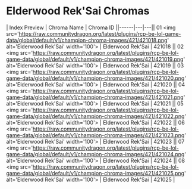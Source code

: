 # Elderwood Rek'Sai Chromas

| Index  Preview | Chroma Name | Chroma ID ||------|---|---|| 01  <img src='https://raw.communitydragon.org/latest/plugins/rcp-be-lol-game-data/global/default/v1/champion-chroma-images/421/421018.png' alt='Elderwood Rek'Sai' width='100'> | Elderwood Rek'Sai | 421018 || 02  <img src='https://raw.communitydragon.org/latest/plugins/rcp-be-lol-game-data/global/default/v1/champion-chroma-images/421/421019.png' alt='Elderwood Rek'Sai' width='100'> | Elderwood Rek'Sai | 421019 || 03  <img src='https://raw.communitydragon.org/latest/plugins/rcp-be-lol-game-data/global/default/v1/champion-chroma-images/421/421020.png' alt='Elderwood Rek'Sai' width='100'> | Elderwood Rek'Sai | 421020 || 04  <img src='https://raw.communitydragon.org/latest/plugins/rcp-be-lol-game-data/global/default/v1/champion-chroma-images/421/421021.png' alt='Elderwood Rek'Sai' width='100'> | Elderwood Rek'Sai | 421021 || 05  <img src='https://raw.communitydragon.org/latest/plugins/rcp-be-lol-game-data/global/default/v1/champion-chroma-images/421/421022.png' alt='Elderwood Rek'Sai' width='100'> | Elderwood Rek'Sai | 421022 || 06  <img src='https://raw.communitydragon.org/latest/plugins/rcp-be-lol-game-data/global/default/v1/champion-chroma-images/421/421023.png' alt='Elderwood Rek'Sai' width='100'> | Elderwood Rek'Sai | 421023 || 07  <img src='https://raw.communitydragon.org/latest/plugins/rcp-be-lol-game-data/global/default/v1/champion-chroma-images/421/421024.png' alt='Elderwood Rek'Sai' width='100'> | Elderwood Rek'Sai | 421024 || 08  <img src='https://raw.communitydragon.org/latest/plugins/rcp-be-lol-game-data/global/default/v1/champion-chroma-images/421/421025.png' alt='Elderwood Rek'Sai' width='100'> | Elderwood Rek'Sai | 421025 |